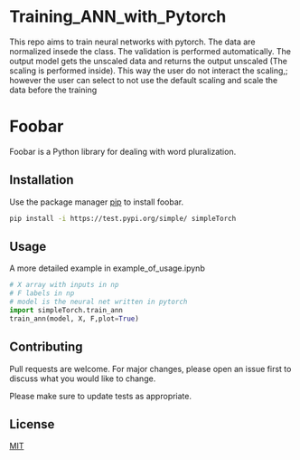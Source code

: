 # Training_ANN_with_Pytorch
 This repo aims to train neural networks with pytorch. The data are normalized insede the class. The validation is performed automatically. The output model gets the unscaled data and returns the output unscaled (The scaling is performed inside). This way the user do not interact the scaling,; however the user can select to not use the default scaling and scale the data before the training


# Foobar

Foobar is a Python library for dealing with word pluralization.

## Installation

Use the package manager [pip](https://pip.pypa.io/en/stable/) to install foobar.

```bash
pip install -i https://test.pypi.org/simple/ simpleTorch
```

## Usage
A more detailed example in example_of_usage.ipynb
```python
# X array with inputs in np
# F labels in np
# model is the neural net written in pytorch
import simpleTorch.train_ann
train_ann(model, X, F,plot=True)

```

## Contributing
Pull requests are welcome. For major changes, please open an issue first to discuss what you would like to change.

Please make sure to update tests as appropriate.

## License
[MIT](https://choosealicense.com/licenses/mit/)
